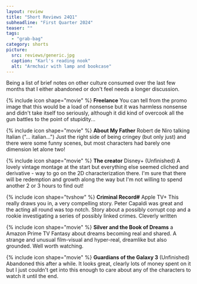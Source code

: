 ```yaml
---
layout: review
title: "Short Reviews 24Q1"
subheadline: "First Quarter 2024"
teaser: ""
tags:
  - "grab-bag"
category: shorts
picture:
  src: reviews/generic.jpg
  caption: "Karl's reading nook"
  alt: "Armchair with lamp and bookcase"
---
```


Being a list of brief notes on other culture consumed over the last few months that I either abandoned or don't feel needs a longer discussion.

{% include icon shape="movie" %} **Freelance** You can tell from the promo image that this would be a load of nonsense
but it was harmless nonsense and didn't take itself too seriously, although it did
kind of overcook all the gun battles to the point of stupidity...

{% include icon shape="movie" %} **About My Father** Robert de Niro talking Italian ("... italian...") Just the right side of being
cringey (but only just) and there were some funny scenes, but most characters had barely one dimension let alone two!

{% include icon shape="movie" %} **The creator** Disney+ (Unfinished) A lovely vintage montage at the start but
everything else seemed cliched and derivative - way to go on the 2D characterization there. I'm sure that there
will be redemption and growth along the way but I'm not willing to spend another 2 or 3 hours to find out!

{% include icon shape="tvshow" %} **Criminal Record#** Apple TV+ This really draws you in, a very compelling story. Peter Capaldi was great and the acting all round was top notch.
Story about a possibly corrupt cop and a rookie investigating a series of possibly linked crimes. Cleverly written

{% include icon shape="movie" %} **Silver and the Book of Dreams** a Amazon Prime TV Fantasy about dreams becoming real and shared.
A strange and unusual film-visual and hyper-real, dreamlike but also grounded. Well worth watching.

{% include icon shape="movie" %} **Guardians of the Galaxy 3** (Unfinished) Abandoned this after a while. It looks great,
clearly lots of money spent on it but I just couldn't get into this enough to care about any of the characters
to watch it until the end.

